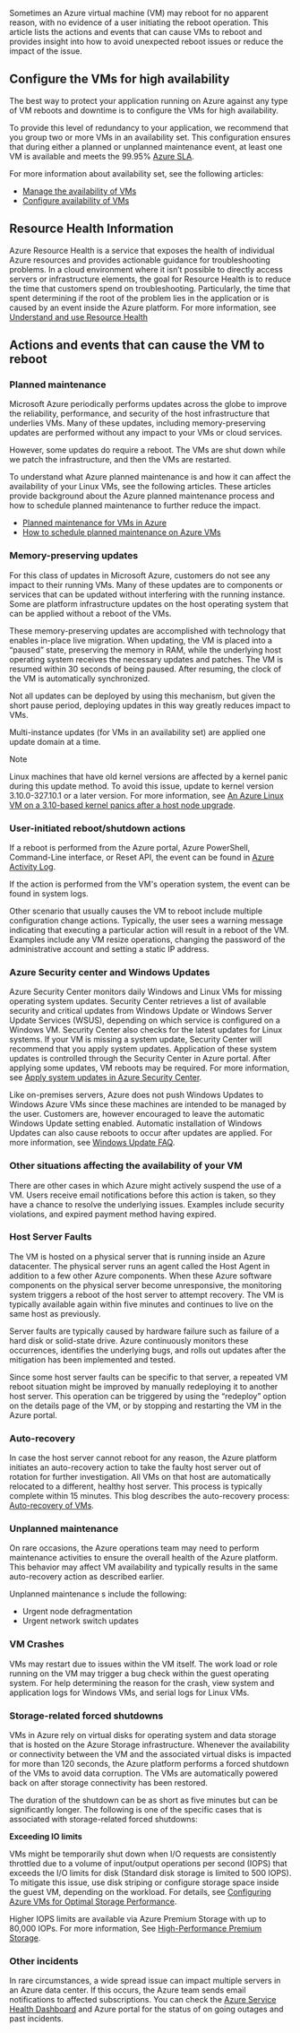 Sometimes an Azure virtual machine (VM) may reboot for no apparent reason, with no evidence of a user initiating the reboot operation. This article lists the actions and events that can cause VMs to reboot and provides insight into how to avoid unexpected reboot issues or reduce the impact of the issue.

## Configure the VMs for high availability
The best way to protect your application running on Azure against any type of VM reboots and downtime is to configure the VMs for high availability.

To provide this level of redundancy to your application, we recommend that you group two or more VMs in an availability set. This configuration ensures that during either a planned or unplanned maintenance event, at least one VM is available and meets the 99.95% [Azure SLA](https://azure.microsoft.com/support/legal/sla/virtual-machines/v1_5/).

For more information about availability set, see the following articles:

- [Manage the availability of VMs](../articles/virtual-machines/windows/manage-availability.md)
- [Configure availability of VMs](../articles/virtual-machines/windows/classic/configure-availability.md)

## Resource Health Information 
Azure Resource Health is a service that exposes the health of individual Azure resources and provides actionable guidance for troubleshooting problems. In a cloud environment where it isn’t possible to directly access servers or infrastructure elements, the goal for Resource Health is to reduce the time that customers spend on troubleshooting. Particularly, the time that spent determining if the root of the problem lies in the application or is caused by an event inside the Azure platform. For more information,  see [Understand and use Resource Health](../articles/resource-health/resource-health-overview.md)

## Actions and events that can cause the VM to reboot

### Planned maintenance
Microsoft Azure periodically performs updates across the globe to improve the reliability, performance, and security of the host infrastructure that underlies VMs. Many of these updates, including memory-preserving updates are performed without any impact to your VMs or cloud services.

However, some updates do require a reboot. The VMs are shut down while we patch the infrastructure, and then the VMs are restarted.

To understand what Azure planned maintenance is and how it can affect the availability of your Linux VMs, see the following articles. These articles provide background about the Azure planned maintenance process and how to schedule planned maintenance to further reduce the impact.

- [Planned maintenance for VMs in Azure](../articles/virtual-machines/windows/planned-maintenance.md)
- [How to schedule planned maintenance on Azure VMs](../articles/virtual-machines/windows/planned-maintenance-schedule.md)

### Memory-preserving updates   
For this class of updates in Microsoft Azure, customers do not see any impact to their running VMs. Many of these updates are to components or services that can be updated without interfering with the running instance. Some are platform infrastructure updates on the host operating system that can be applied without a reboot of the VMs.

These memory-preserving updates are accomplished with technology that enables in-place live migration. When updating, the VM is placed into a “paused” state, preserving the memory in RAM, while the underlying host operating system receives the necessary updates and patches. The VM is resumed within 30 seconds of being paused. After resuming, the clock of the VM is automatically synchronized.

Not all updates can be deployed by using this mechanism, but given the short pause period, deploying updates in this way greatly reduces impact to VMs.

Multi-instance updates (for VMs in an availability set) are applied one update domain at a time.

> [!Note]
> Linux machines that have old kernel versions are affected by a kernel panic during this update method. To avoid this issue, update to kernel version 3.10.0-327.10.1 or a later version. For more information, see [An Azure Linux VM on a 3.10-based kernel panics after a host node upgrade](https://support.microsoft.com/help/3212236).     
    
### User-initiated reboot/shutdown actions
 
If a reboot is performed from the Azure portal, Azure PowerShell, Command-Line interface, or Reset API, the event can be found in [Azure Activity Log](../articles/monitoring-and-diagnostics/monitoring-overview-activity-logs.md).

If the action is performed from the VM's operation system, the event can be found in system logs.

Other scenario that usually causes the VM to reboot include multiple configuration change actions. Typically, the user sees a warning message indicating that executing a particular action will result in a reboot of the VM. Examples include any VM resize operations, changing the password of the administrative account and setting a static IP address.

### Azure Security center and Windows Updates
Azure Security Center monitors daily Windows and Linux VMs for missing operating system updates. Security Center retrieves a list of available security and critical updates from Windows Update or Windows Server Update Services (WSUS), depending on which service is configured on a Windows VM. Security Center also checks for the latest updates for Linux systems. If your VM is missing a system update, Security Center will recommend that you apply system updates. Application of these system updates is controlled through the Security Center in Azure portal. After applying some updates, VM reboots may be required. For more information, see [Apply system updates in Azure Security Center](../articles/security-center/security-center-apply-system-updates.md).

Like on-premises servers, Azure does not push Windows Updates to Windows Azure VMs since these machines are intended to be managed by the user.  Customers are, however encouraged to leave the automatic Windows Update setting enabled. Automatic installation of Windows Updates can also cause reboots to occur after updates are applied. For more information, see [Windows Update FAQ](https://support.microsoft.com/help/12373/windows-update-faq).

### Other situations affecting the availability of your VM
There are other cases in which Azure might actively suspend the use of a VM. Users receive email notifications before this action is taken, so they have a chance to resolve the underlying issues. Examples include security violations, and expired payment method having expired.

### Host Server Faults 
The VM is hosted on a physical server that is running inside an Azure datacenter. The physical server runs an agent called the Host Agent in addition to a few other Azure components. When these Azure software components on the physical server become unresponsive, the monitoring system triggers a reboot of the host server to attempt recovery. The VM is typically available again within five minutes and continues to live on the same host as previously.

Server faults are typically caused by hardware failure such as failure of a hard disk or solid-state drive. Azure continuously monitors these occurrences, identifies the underlying bugs, and rolls out updates after the mitigation has been implemented and tested.

Since some host server faults can be specific to that server, a repeated VM reboot situation might be improved by manually redeploying it to another host server. This operation  can be triggered by using the “redeploy” option on the details page of the VM, or by stopping and restarting the VM in the Azure portal.

### Auto-recovery
In case the host server cannot reboot for any reason, the Azure platform initiates an auto-recovery action to take the faulty host server out of rotation for further investigation. 
All VMs on that host are automatically relocated to a different, healthy host server. This process is typically complete within 15 minutes. This blog describes the auto-recovery process: [Auto-recovery of VMs](https://azure.microsoft.com/blog/service-healing-auto-recovery-of-virtual-machines).

### Unplanned maintenance
On rare occasions, the Azure operations team may need to perform maintenance activities to ensure the overall health of the Azure platform. This behavior may affect VM availability and typically results in the same auto-recovery action as described earlier.  

Unplanned maintenance s include the following:

- Urgent node defragmentation
- Urgent network switch updates

### VM Crashes
VMs may restart due to issues within the VM itself. The work load or role running on the VM may trigger a bug check within the guest operating system. For help determining the reason for the crash, view system and application logs for Windows VMs, and serial logs for Linux VMs.

### Storage-related forced shutdowns
VMs in Azure rely on virtual disks for operating system and data storage that is hosted on the Azure Storage infrastructure. Whenever the availability or connectivity between the VM and the associated virtual disks is impacted for more than 120 seconds, the Azure platform performs a forced shutdown of the VMs to avoid data corruption. The VMs are automatically powered back on after storage connectivity has been restored. 

The duration of the shutdown can be as short as five minutes but can be significantly longer. The following is one of the specific cases that is associated with storage-related forced shutdowns: 

**Exceeding IO limits**

VMs might be temporarily shut down when I/O requests are consistently throttled due to a volume of input/output operations per second (IOPS) that exceeds the I/O limits for disk (Standard disk storage is limited to 500 IOPS). To mitigate this issue, use disk striping or configure storage space inside the guest VM, depending on the workload. For details, see [Configuring Azure VMs for Optimal Storage Performance](http://blogs.msdn.com/b/mast/archive/2014/10/14/configuring-azure-virtual-machines-for-optimal-storage-performance.aspx).

Higher IOPS limits are available via Azure Premium Storage with up to 80,000 IOPs. For more information, See [High-Performance Premium Storage](../articles/storage/storage-premium-storage.md).

### Other incidents
In rare circumstances, a wide spread issue can impact multiple servers in an Azure data center.  If this occurs, the Azure team sends email notifications to affected subscriptions. You can check the [Azure Service Health Dashboard](https://azure.microsoft.com/status/) and Azure portal for the status of on going outages and past incidents.